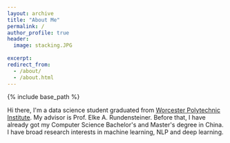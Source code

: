 ```yaml
---
layout: archive
title: "About Me"
permalink: /
author_profile: true
header: 
  image: stacking.JPG
  
excerpt: 
redirect_from: 
  - /about/
  - /about.html
---
```

{% include base_path %}

 Hi there, I'm a data science student graduated from [Worcester Polytechnic Institute](https://www.wpi.edu/). My advisor is Prof. Elke A. Rundensteiner. Before that, I have already got my Computer Science Bachelor's and Master's degree in China. I have broad research interests in machine learning, NLP and deep learning.